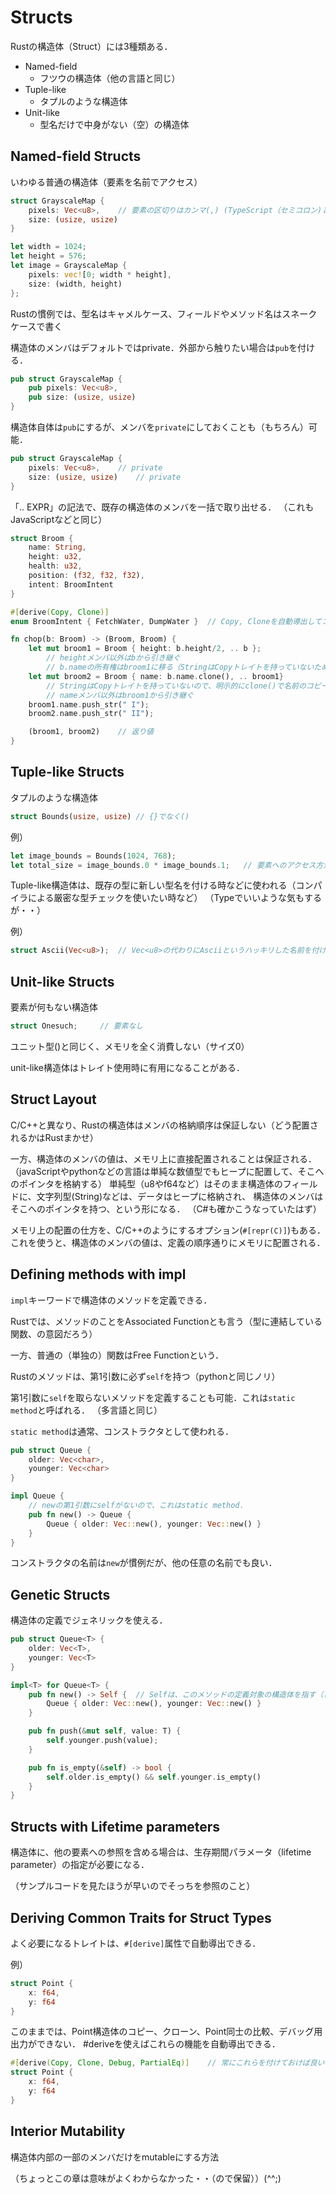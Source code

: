 # Structs

Rustの構造体（Struct）には3種類ある．

+ Named-field
    + フツウの構造体（他の言語と同じ）
+ Tuple-like
    + タプルのような構造体
+ Unit-like
    + 型名だけで中身がない（空）の構造体

## Named-field Structs

いわゆる普通の構造体（要素を名前でアクセス）

```rust
struct GrayscaleMap {
    pixels: Vec<u8>,    // 要素の区切りはカンマ(,) (TypeScript（セミコロン)とは違う）
    size: (usize, usize)
}

let width = 1024;
let height = 576;
let image = GrayscaleMap {
    pixels: vec![0; width * height],
    size: (width, height)
};
```

Rustの慣例では、型名はキャメルケース、フィールドやメソッド名はスネークケースで書く

構造体のメンバはデフォルトではprivate．外部から触りたい場合は`pub`を付ける．

```rust
pub struct GrayscaleMap {
    pub pixels: Vec<u8>,
    pub size: (usize, usize)
}
```

構造体自体は`pub`にするが、メンバを`private`にしておくことも（もちろん）可能．

```rust
pub struct GrayscaleMap {
    pixels: Vec<u8>,    // private
    size: (usize, usize)    // private
}
```

「.. EXPR」の記法で、既存の構造体のメンバを一括で取り出せる．
（これもJavaScriptなどと同じ）

```rust
struct Broom {
    name: String,
    height: u32,
    health: u32,
    position: (f32, f32, f32),
    intent: BroomIntent
}

#[derive(Copy, Clone)]
enum BroomIntent { FetchWater, DumpWater }  // Copy, Cloneを自動導出してコピーできるようにする

fn chop(b: Broom) -> (Broom, Broom) {
    let mut broom1 = Broom { height: b.height/2, .. b };
        // heightメンバ以外はbから引き継ぐ
        // b.nameの所有権はbroom1に移る（StringはCopyトレイトを持っていないため）
    let mut broom2 = Broom { name: b.name.clone(), .. broom1}
        // StringはCopyトレイトを持っていないので、明示的にclone()で名前のコピーを作る．
        // nameメンバ以外はbroom1から引き継ぐ
    broom1.name.push_str(" I");
    broom2.name.push_str(" II");

    (broom1, broom2)    // 返り値
}
```


## Tuple-like Structs

タプルのような構造体

```rust
struct Bounds(usize, usize) // {}でなく()
```

例）

```rust
let image_bounds = Bounds(1024, 768);
let total_size = image_bounds.0 * image_bounds.1;   // 要素へのアクセス方法（C#と同じ）
```

Tuple-like構造体は、既存の型に新しい型名を付ける時などに使われる（コンパイラによる厳密な型チェックを使いたい時など）
（Typeでいいような気もするが・・）

例）
```rust
struct Ascii(Vec<u8>);  // Vec<u8>の代わりにAsciiというハッキリした名前を付ける．
```

## Unit-like Structs

要素が何もない構造体

```rust
struct Onesuch;     // 要素なし
```

ユニット型()と同じく、メモリを全く消費しない（サイズ0）

unit-like構造体はトレイト使用時に有用になることがある．

## Struct Layout

C/C++と異なり、Rustの構造体はメンバの格納順序は保証しない（どう配置されるかはRustまかせ）

一方、構造体のメンバの値は、メモリ上に直接配置されることは保証される．
（javaScriptやpythonなどの言語は単純な数値型でもヒープに配置して、そこへのポインタを格納する）
単純型（u8やf64など）はそのまま構造体のフィールドに、文字列型(String)などは、データはヒープに格納され、
構造体のメンバはそこへのポインタを持つ、という形になる．
（C#も確かこうなっていたはず）

メモリ上の配置の仕方を、C/C++のようにするオプション(`#[repr(C)]`)もある．
これを使うと、構造体のメンバの値は、定義の順序通りにメモリに配置される．

## Defining methods with impl

`impl`キーワードで構造体のメソッドを定義できる．

Rustでは、メソッドのことをAssociated Functionとも言う（型に連結している関数、の意図だろう）

一方、普通の（単独の）関数はFree Functionという．

Rustのメソッドは、第1引数に必ず`self`を持つ（pythonと同じノリ）

第1引数に`self`を取らないメソッドを定義することも可能．これは`static method`と呼ばれる．
（多言語と同じ）

`static method`は通常、コンストラクタとして使われる．

```rust
pub struct Queue {
    older: Vec<char>,
    younger: Vec<char>
}

impl Queue {
    // newの第1引数にselfがないので、これはstatic method．
    pub fn new() -> Queue {
        Queue { older: Vec::new(), younger: Vec::new() }
    }
}
```

コンストラクタの名前は`new`が慣例だが、他の任意の名前でも良い．

## Genetic Structs

構造体の定義でジェネリックを使える．

```rust
pub struct Queue<T> {
    older: Vec<T>,
    younger: Vec<T>
}

impl<T> for Queue<T> {
    pub fn new() -> Self {  // Selfは、このメソッドの定義対象の構造体を指す（ここではQueue<T>と同じ）
        Queue { older: Vec::new(), younger: Vec::new() }
    }

    pub fn push(&mut self, value: T) {
        self.younger.push(value);
    }

    pub fn is_empty(&self) -> bool {
        self.older.is_empty() && self.younger.is_empty()
    }
}
```

## Structs with Lifetime parameters

構造体に、他の要素への参照を含める場合は、生存期間パラメータ（lifetime parameter）の指定が必要になる．

（サンプルコードを見たほうが早いのでそっちを参照のこと）

## Deriving Common Traits for Struct Types

よく必要になるトレイトは、`#[derive]`属性で自動導出できる．

例）
```rust
struct Point {
    x: f64,
    y: f64
}
```

このままでは、Point構造体のコピー、クローン、Point同士の比較、デバッグ用出力ができない．
#deriveを使えばこれらの機能を自動導出できる．

```rust
#[derive(Copy, Clone, Debug, PartialEq)]    // 常にこれらを付けておけば良い．
struct Point {
    x: f64,
    y: f64
}
```

## Interior Mutability

構造体内部の一部のメンバだけをmutableにする方法

（ちょっとこの章は意味がよくわからなかった・・（ので保留））(^^;)
